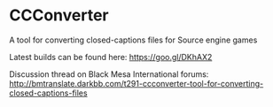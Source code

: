# CCConverter
A tool for converting closed-captions files for Source engine games

Latest builds can be found here:
https://goo.gl/DKhAX2

Discussion thread on Black Mesa International forums:
http://bmtranslate.darkbb.com/t291-ccconverter-tool-for-converting-closed-captions-files
